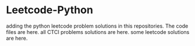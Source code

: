 # Leetcode-Python
adding the python leetcode problem solutions in this repositories. 
The code files are here.
all CTCI problems solutions are here.
some leetcode solutions are here.





























